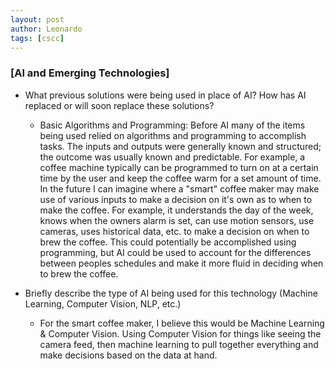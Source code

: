 ```yaml
---
layout: post
author: Leonardo
tags: [cscc]
---
```


### [AI and Emerging Technologies]

- What previous solutions were being used in place of AI? How has AI replaced or will soon replace these solutions?
    - Basic Algorithms and Programming: Before AI many of the items being used relied on algorithms and programming to accomplish tasks. The inputs and outputs were generally known and structured; the outcome was usually known and predictable. For example, a coffee machine typically can be programmed to turn on at a certain time by the user and keep the coffee warm for a set amount of time. In the future I can imagine where a "smart" coffee maker may make use of various inputs to make a decision on it's own as to when to make the coffee.  For example, it understands the day of the week, knows when the owners alarm is set, can use motion sensors, use cameras, uses historical data, etc. to make a decision on when to brew the coffee. This could potentially be accomplished using programming, but AI could be used to account for the differences between peoples schedules and make it more fluid in deciding when to brew the coffee. 
    
- Briefly describe the type of AI being used for this technology (Machine Learning, Computer Vision, NLP, etc.)
    - For the smart coffee maker, I believe this would be Machine Learning & Computer Vision.  Using Computer Vision for things like seeing the camera feed, then machine learning to pull together everything and make decisions based on the data at hand. 

